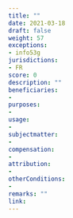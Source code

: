 ```yaml
---
title: ""
date: 2021-03-18
draft: false
weight: 57
exceptions:
- info53g
jurisdictions:
- FR
score: 0
description: "" 
beneficiaries:
- 
purposes: 
- 
usage:
- 
subjectmatter:
- 
compensation:
-
attribution: 
-
otherConditions: 
- 
remarks: ""
link: 
---
```

